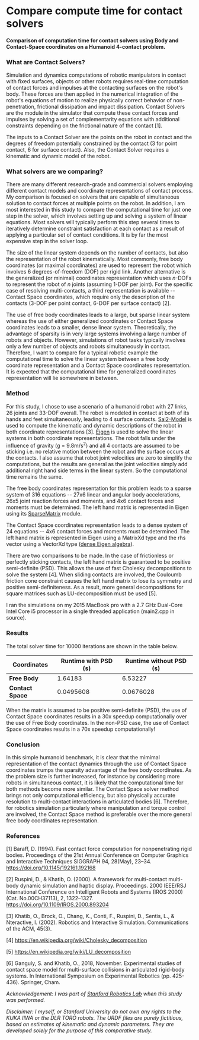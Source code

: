 # Compare compute time for contact solvers
#### Comparison of computation time for contact solvers using Body and Contact-Space coordinates on a Humanoid 4-contact problem.

### What are Contact Solvers?
Simulation and dynamics computations of robotic manipulators in contact with fixed surfaces, objects or other robots requires real-time computation of contact forces and impulses at the contacting surfaces on the robot's body. These forces are then applied in the numerical integration of the robot's equations of motion to realize physically correct behavior of non-penetration, frictional dissipation and impact dissipation. Contact Solvers are the module in the simulator that compute these contact forces and impulses by solving a set of complementarity equations with additional constraints depending on the frictional nature of the contact [1].

The inputs to a Contact Solver are the points on the robot in contact and the degrees of freedom potentially constrained by the contact (3 for point contact, 6 for surface contact). Also, the Contact Solver requires a kinematic and dynamic model of the robot.

### What solvers are we comparing?
There are many different research-grade and commercial solvers employing different contact models and coordinate representations of contact process. My comparison is focused on solvers that are capable of simultaneous solution to contact forces at multiple points on the robot. In addition, I am most interested in this study to compare the computational time for just one step in the solver, which involves setting up and solving a system of linear equations. Most solvers will typically perform this step several times to iteratively determine constraint satisfaction at each contact as a result of applying a particular set of contact conditions. It is by far the most expensive step in the solver loop.

The size of the linear system depends on the number of contacts, but also the representation of the robot kinematically. Most commonly, free body coordinates (or maximal coordinates) are used to represent the robot which involves 6 degrees-of-freedom (DOF) per rigid link. Another alternative is the generalized (or minimal) coordinates representation which uses _n_-DOFs to represent the robot of _n_ joints (assuming 1-DOF per joint). For the specific case of resolving multi-contacts, a third representation is available -- Contact Space coordinates, which require only the description of the contacts (3-DOF per point contact, 6-DOF per surface contact) [2].

The use of free body coordinates leads to a large, but sparse linear system whereas the use of either generalized coordinates or Contact Space coordinates leads to a smaller, dense linear system. Theoretically, the advantage of sparsity is in very large systems involving a large number of robots and objects. However, simulations of robot tasks typically involves only a few number of objects and robots simultaneously in contact. Therefore, I want to compare for a typical robotic example the computational time to solve the linear system between a free body coordinate representation and a Contact Space coordinates representation. It is expected that the computational time for generalized coordinates representation will lie somewhere in between.

### Method
For this study, I chose to use a scenario of a humanoid robot with 27 links, 26 joints and 33-DOF overall. The robot is modeled in contact at both of its hands and feet simultaneously, leading to 4 surface contacts. [Sai2-Model](https://github.com/manips-sai-org/sai2-model) is used to compute the kinematic and dynamic descriptions of the robot in both coordinate representations [3]. [Eigen](https://eigen.tuxfamily.org/) is used to solve the linear systems in both coordinate representations. The robot falls under the influence of gravity (g = 9.8m/s<sup>2</sup>) and all 4 contacts are assumed to be sticking i.e. no relative motion between the robot and the surface occurs at the contacts. I also assume that robot joint velocities are zero to simplify the computations, but the results are general as the joint velocities simply add additional right hand side terms in the linear system. So the computational time remains the same.

The free body coordinates representation for this problem leads to a sparse system of 316 equations -- 27x6 linear and angular body accelerations, 26x5 joint reaction forces and moments, and 4x6 contact forces and moments must be determined. The left hand matrix is represented in Eigen using its [SparseMatrix](https://eigen.tuxfamily.org/dox/group__Sparse__chapter.html) module.

The Contact Space coordinates representation leads to a dense system of 24 equations -- 4x6 contact forces and moments must be determined. The left hand matrix is represented in Eigen using a MatrixXd type and the rhs vector using a VectorXd type ([dense Eigen algebra](https://eigen.tuxfamily.org/dox/group__DenseLinearSolvers__chapter.html)).

There are two comparisons to be made. In the case of frictionless or perfectly sticking contacts, the left hand matrix is guaranteed to be positive semi-definite (PSD). This allows the use of fast Cholesky decompositions to solve the system [4]. When sliding contacts are involved, the Couloumb friction cone constraint causes the left hand matrix to lose its symmetry and positive semi-definiteness. As a result, more general decompositions for square matrices such as LU-decomposition must be used [5].

I ran the simulations on my 2015 MacBook pro with a 2.7 GHz Dual-Core Intel Core i5 processor in a single threaded application (main2.cpp in source). 

### Results
The total solver time for 10000 iterations are shown in the table below.

Coordinates | Runtime with PSD (s) | Runtime without PSD (s)
--- | --- | ---
**Free Body** | 1.64183 | 6.53227
**Contact Space** | 0.0495608 | 0.0676028

When the matrix is assumed to be positive semi-definite (PSD), the use of Contact Space coordinates results in a 30x speedup computationally over the use of Free Body coordinates. In the non-PSD case, the use of Contact Space coordinates results in a 70x speedup computationally!

### Conclusion
In this simple humanoid benchmark, it is clear that the mimimal representation of the contact dynamics through the use of Contact Space coordinates trumps the sparsity advantage of the free body coordinates. As the problem size is further increased, for instance by considering more robots in simultaneous contact, it is likely that the computational time for both methods become more similar. The Contact Space solver method brings not only computational efficiency, but also physically accurate resolution to multi-contact interactions in articulated bodies [6]. Therefore, for robotics simulation particularly where manipulation and torque control are involved, the Contact Space method is preferable over the more general free body coordinates representation.

### References
[1] Baraff, D. (1994). Fast contact force computation for nonpenetrating rigid bodies. Proceedings of the 21st Annual Conference on Computer Graphics and Interactive Techniques SIGGRAPH 94, 28(May), 23–34. https://doi.org/10.1145/192161.192168

[2] Ruspini, D., & Khatib, O. (2000). A framework for multi-contact multi-body dynamic simulation and haptic display. Proceedings. 2000 IEEE/RSJ International Conference on Intelligent Robots and Systems (IROS 2000) (Cat. No.00CH37113), 2, 1322–1327. https://doi.org/10.1109/IROS.2000.893204

[3] Khatib, O., Brock, O., Chang, K., Conti, F., Ruspini, D., Sentis, L., & Nteractive, I. (2002). Robotics and Interactive Simulation. Communications of the ACM, 45(3).

[4] https://en.wikipedia.org/wiki/Cholesky_decomposition

[5] https://en.wikipedia.org/wiki/LU_decomposition

[6] Ganguly, S. and Khatib, O., 2018, November. Experimental studies of contact space model for multi-surface collisions in articulated rigid-body systems. In International Symposium on Experimental Robotics (pp. 425-436). Springer, Cham.

_Acknowledgement: I was part of [Stanford Robotics Lab](http://cs.stanford.edu/groups/manips) when this study was performed._

_Disclaimer: I myself, or Stanford University do not own any rights to the KUKA IIWA or the DLR TORO robots. The URDF files are purely fictitious, based on estimates of kinematic and dynamic parameters. They are developed solely for the purpose of this comparative study._
